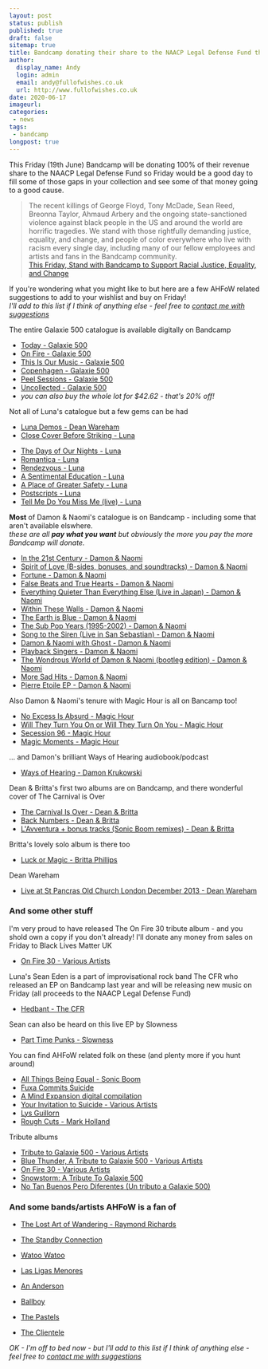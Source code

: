 ```yaml
---
layout: post
status: publish
published: true
draft: false
sitemap: true
title: Bandcamp donating their share to the NAACP Legal Defense Fund this Friday
author:
  display_name: Andy
  login: admin
  email: andy@fullofwishes.co.uk
  url: http://www.fullofwishes.co.uk
date: 2020-06-17
imageurl: 
categories:
 - news
tags:
 - bandcamp
longpost: true
---
```

This Friday (19th June) Bandcamp will be donating 100% of their revenue share to the NAACP Legal Defense Fund so Friday would be a good day to fill some of those gaps in your collection and see some of that money going to a good cause.

> The recent killings of George Floyd, Tony McDade, Sean Reed, Breonna Taylor, Ahmaud Arbery and the ongoing state-sanctioned violence against black people in the US and around the world are horrific tragedies. We stand with those rightfully demanding justice, equality, and change, and people of color everywhere who live with racism every single day, including many of our fellow employees and artists and fans in the Bandcamp community.  
[This Friday, Stand with Bandcamp to Support Racial Justice, Equality, and Change](https://daily.bandcamp.com/features/bandcamp-naacp-ldf-fundraiser)

If you're wondering what you might like to but here are a few AHFoW related suggestions to add to your wishlist and buy on Friday!  
_I'll add to this list if I think of anything else - feel free to [contact me with suggestions](/about/)_

The entire Galaxie 500 catalogue is available digitally on Bandcamp
 - [Today - Galaxie 500](https://galaxie500.bandcamp.com/album/today)
 - [On Fire - Galaxie 500](https://galaxie500.bandcamp.com/album/on-fire)
 - [This Is Our Music - Galaxie 500](https://galaxie500.bandcamp.com/album/this-is-our-music)
 - [Copenhagen - Galaxie 500](https://galaxie500.bandcamp.com/album/copenhagen-live)
 - [Peel Sessions - Galaxie 500](https://galaxie500.bandcamp.com/album/peel-sessions)
 - [Uncollected - Galaxie 500](https://galaxie500.bandcamp.com/album/uncollected)
 - _you can also buy the whole lot for $42.62 - that's 20% off!_


Not all of Luna's catalogue but a few gems can be had
- [Luna Demos - Dean Wareham](https://luna.bandcamp.com/album/luna-demos-1991)
- [Close Cover Before Striking - Luna](https://luna.bandcamp.com/album/close-cover-before-striking)
<!--more-->
- [The Days of Our Nights - Luna](https://luna.bandcamp.com/album/the-days-of-our-nights)
- [Romantica - Luna](https://luna.bandcamp.com/album/romantica)
- [Rendezvous - Luna](https://luna.bandcamp.com/album/rendezvous)
- [A Sentimental Education - Luna](https://luna.bandcamp.com/album/a-sentimental-education)
- [A Place of Greater Safety - Luna](https://luna.bandcamp.com/album/a-place-of-greater-safety)
- [Postscripts - Luna](https://luna.bandcamp.com/album/postscripts)
- [Tell Me Do You Miss Me (live) - Luna](https://luna.bandcamp.com/album/tell-me-do-you-miss-me)

**Most** of Damon & Naomi's catalogue is on Bandcamp - including some that aren't available elswhere.  
_these are all **pay what you want** but obviously the more you pay the more Bandcamp will donate._
- [In the 21st Century - Damon & Naomi](https://damonandnaomi.bandcamp.com/album/in-the-21st-century)
- [Spirit of Love (B-sides, bonuses, and soundtracks) - Damon & Naomi](https://damonandnaomi.bandcamp.com/album/spirit-of-love-b-sides-bonuses-and-soundtracks)
- [Fortune - Damon & Naomi](https://damonandnaomi.bandcamp.com/album/fortune)
- [False Beats and True Hearts - Damon & Naomi](https://damonandnaomi.bandcamp.com/album/false-beats-and-true-hearts)
- [Everything Quieter Than Everything Else (Live in Japan) - Damon & Naomi](https://damonandnaomi.bandcamp.com/album/everything-quieter-than-everything-else-live-in-japan)
- [Within These Walls - Damon & Naomi](https://damonandnaomi.bandcamp.com/album/within-these-walls)
- [The Earth is Blue - Damon & Naomi](https://damonandnaomi.bandcamp.com/album/the-earth-is-blue)
- [The Sub Pop Years (1995-2002) - Damon & Naomi](https://damonandnaomi.bandcamp.com/album/the-sub-pop-years-1995-2002)
- [Song to the Siren (Live in San Sebastian) - Damon & Naomi](https://damonandnaomi.bandcamp.com/album/song-to-the-siren-live-in-san-sebastian)
- [Damon & Naomi with Ghost - Damon & Naomi](https://damonandnaomi.bandcamp.com/album/damon-naomi-with-ghost)
- [Playback Singers - Damon & Naomi](https://damonandnaomi.bandcamp.com/album/playback-singers)
- [The Wondrous World of Damon & Naomi (bootleg edition) - Damon & Naomi](https://damonandnaomi.bandcamp.com/album/the-wondrous-world-of-damon-naomi-bootleg-edition)
- [More Sad Hits - Damon & Naomi](https://damonandnaomi.bandcamp.com/album/more-sad-hits)
- [Pierre Etoile EP - Damon & Naomi](https://damonandnaomi.bandcamp.com/album/pierre-etoile-ep)

Also Damon & Naomi's tenure with Magic Hour is all on Bancamp too!
 - [No Excess Is Absurd - Magic Hour](https://magic-hour.bandcamp.com/album/no-excess-is-absurd)
 - [Will They Turn You On or Will They Turn On You - Magic Hour](https://magic-hour.bandcamp.com/album/will-they-turn-you-on-or-will-they-turn-on-you)
 - [Secession 96 - Magic Hour](https://magic-hour.bandcamp.com/album/secession-96)
 - [Magic Moments - Magic Hour](https://magic-hour.bandcamp.com/album/magic-moments)

... and Damon's brilliant Ways of Hearing audiobook/podcast
 - [Ways of Hearing - Damon Krukowski](https://waysofhearing.bandcamp.com/)

Dean & Britta's first two albums are on Bandcamp, and there wonderful cover of The Carnival is Over
 - [The Carnival Is Over - Dean & Britta](https://deanandbritta.bandcamp.com/track/the-carnival-is-over)
 - [Back Numbers - Dean & Britta](https://deanandbritta.bandcamp.com/album/back-numbers)
 - [L'Avventura + bonus tracks (Sonic Boom remixes) - Dean & Britta](https://deanandbritta.bandcamp.com/album/lavventura-bonus-tracks-sonic-boom-remixes)

Britta's lovely solo album is there too
- [Luck or Magic - Britta Phillips](https://brittaphillips.bandcamp.com/album/luck-or-magic)

Dean Wareham
- [Live at St Pancras Old Church London December 2013 - Dean Wareham](https://shop.soniccathedral.co.uk/album/live-at-st-pancras-old-church-london-december-2013-2)


### And some other stuff

I'm very proud to have released The On Fire 30 tribute album - and you shold own a copy if you don't already! I'll donate any money from sales on Friday to Black Lives Matter UK
 - [On Fire 30 - Various Artists](https://aheadfullofwishes.bandcamp.com/album/on-fire-30)

Luna's Sean Eden is a part of improvisational rock band The CFR who released an EP on Bandcamp last year and will be releasing new music on Friday (all proceeds to the NAACP Legal Defense Fund)
 - [Hedbant - The CFR](https://thecfr.bandcamp.com/releases)

 Sean can also be heard on this live EP by Slowness
 - [Part Time Punks - Slowness](https://slowness.bandcamp.com/album/part-time-punks)

You can find AHFoW related folk on these (and plenty more if you hunt around)
 - [All Things Being Equal - Sonic Boom](https://sonicboomspacemen3.bandcamp.com/album/all-things-being-equal-3)
 - [Fuxa Commits Suicide](https://fuxa1.bandcamp.com/album/fuxa-commits-suicide)
 - [A Mind Expansion digital compilation](https://fuxa1.bandcamp.com/album/a-mind-expansion-digital-compilation) 
 - [Your Invitation to Suicide - Various Artists](https://munsterrecords.bandcamp.com/album/your-invitation-to-suicide) 
 - [Lys Guillorn](https://lysguillorn.bandcamp.com/album/lys-guillorn-2)
 - [Rough Cuts - Mark Holland](https://markhollandfromjennyanykind.bandcamp.com/album/rough-cuts)

Tribute albums
 - [Tribute to Galaxie 500 - Various Artists](https://elefantrecordsclassics.bandcamp.com/album/tribute-to-galaxie-500)
 - [Blue Thunder, A Tribute to Galaxie 500 - Various Artists](https://theblogthatcelebratesitself.bandcamp.com/album/va-blue-thunder-a-tribute-to-galaxie-500)
 - [On Fire 30 - Various Artists](https://aheadfullofwishes.bandcamp.com/album/on-fire-30)
 - [Snowstorm: A Tribute To Galaxie 500](https://elefantrecordsclassics.bandcamp.com/album/snowstorm-a-tribute-to-galaxie-500)
 - [No Tan Buenos Pero Diferentes (Un tributo a Galaxie 500) ](https://lofirecords.bandcamp.com/album/no-tan-buenos-pero-diferentes-un-tributo-a-galaxie-500)

### And some bands/artists AHFoW is a fan of

- [The Lost Art of Wandering - Raymond Richards](https://raymondrichards.bandcamp.com/album/the-lost-art-of-wandering)

- [The Standby Connection](https://thestandbyconnection.bandcamp.com/)
- [Watoo Watoo](https://watoowatoo.bandcamp.com/)
- [Las Ligas Menores](https://lasligasmenores.bandcamp.com/)
- [An Anderson](https://ananderson.bandcamp.com/)
- [Ballboy](https://ballboy.bandcamp.com/)
- [The Pastels](https://pastelsthe.bandcamp.com/)
- [The Clientele](https://theclientele.bandcamp.com/)


_OK - I'm off to bed now - but I'll add to this list if I think of anything else - feel free to [contact me with suggestions](/about/)_